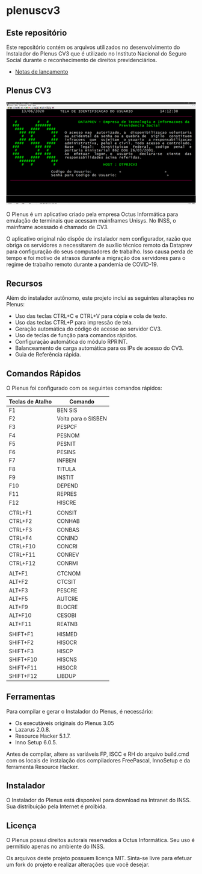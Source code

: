 # plenuscv3

## Este repositório
Este repositório contém os arquivos utilizados no desenvolvimento do Instalador do Plenus CV3 que é utilizado no Instituto Nacional do Seguro Social durante o reconhecimento de direitos previdenciários.

* [Notas de lançamento](docs/atualizacoes.md)

## Plenus CV3
<p align="center">
  <img alt="Plenus CV3 em execução" src="docs/programa.png">
</p>
O Plenus é um aplicativo criado pela empresa Octus Informática para emulação de terminais que acessam mainframes Unisys. No INSS, o mainframe acessado é chamado de CV3.

O aplicativo original não dispõe de instalador nem configurador, razão que obriga os servidores a necessitarem de auxílio técnico remoto da Dataprev para configuração do seus computadores de trabalho. Isso causa perda de tempo e foi motivo de atrasos durante a migração dos servidores para o regime de trabalho remoto durante a pandemia de COVID-19.

## Recursos
Além do instalador autônomo, este projeto inclui as seguintes alterações no Plenus:

* Uso das teclas CTRL+C e CTRL+V para cópia e cola de texto.
* Uso das teclas CTRL+P para impressão de tela.
* Geração automática do código de acesso ao servidor CV3.
* Uso de teclas de função para comandos rápidos.
* Configuração automática do módulo RPRINT.
* Balanceamento de carga automática para os IPs de acesso do CV3.
* Guia de Referência rápida.

## Comandos Rápidos
O Plenus foi configurado com os seguintes comandos rápidos:

| Teclas de Atalho | Comando |
|-----------------|---------|
|F1|BEN SIS|
|F2|Volta para o SISBEN|
|F3|PESPCF|
|F4|PESNOM|
|F5|PESNIT|
|F6|PESINS|
|F7|INFBEN|
|F8|TITULA|
|F9|INSTIT|
|F10|DEPEND|
|F11|REPRES|
|F12|HISCRE|
||
|CTRL+F1|CONSIT|
|CTRL+F2|CONHAB|
|CTRL+F3|CONBAS|
|CTRL+F4|CONIND|
|CTRL+F10|CONCRI|
|CTRL+F11|CONREV|
|CTRL+F12|CONRMI|
||
|ALT+F1|CTCNOM|
|ALT+F2|CTCSIT|
|ALT+F3|PESCRE|
|ALT+F5|AUTCRE|
|ALT+F9|BLOCRE|
|ALT+F10|CESOBI|
|ALT+F11|REATNB|
||
|SHIFT+F1|HISMED|
|SHIFT+F2|HISOCR|
|SHIFT+F3|HISCP|
|SHIFT+F10|HISCNS|
|SHIFT+F11|HISOCR|
|SHIFT+F12|LIBDUP|

## Ferramentas
Para compilar e gerar o Instalador do Plenus, é necessário:

* Os executáveis originais do Plenus 3.05
* Lazarus 2.0.8.
* Resource Hacker 5.1.7.
* Inno Setup 6.0.5.

Antes de compilar, altere as variáveis FP, ISCC e RH do arquivo build.cmd com os locais de instalação dos compiladores FreePascal, InnoSetup e da ferramenta Resource Hacker.

## Instalador
O Instalador do Plenus está disponível para download na Intranet do INSS. Sua distribuição pela Internet é proibida.

## Licença
O Plenus possui direitos autorais reservados a Octus Informática. Seu uso é permitido apenas no ambiente do INSS.

Os arquivos deste projeto possuem licença MIT. Sinta-se livre para efetuar um fork do projeto e realizar alterações que você desejar.